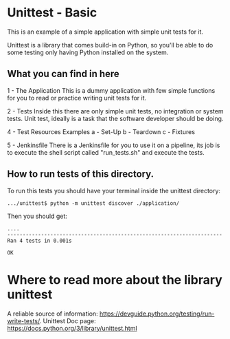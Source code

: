 # Unittest - Basic

This is an example of a simple application with simple unit tests for it.

Unittest is a library that comes build-in on Python, so you'll be able to do
some testing only having Python installed on the system. 

## What you can find in here
 1 - The Application
 This is a dummy application with few simple functions for you to read or practice 
 writing unit tests for it.

 2 - Tests
 Inside this there are only simple unit tests, no integration or system tests.
 Unit test, ideally is a task that the software developer should be doing. 

 4 - Test Resources Examples
    a - Set-Up
    b - Teardown
    c - Fixtures

 5 - Jenkinsfile
 There is a Jenkinsfile for you to use it on a pipeline, its job is to execute the
 shell script called "run_tests.sh" and execute the tests.


## How to run tests of this directory.

To run this tests you should have your terminal inside the unittest directory:

```
.../unittest$ python -m unittest discover ./application/
```

Then you should get:
```
....
----------------------------------------------------------------------
Ran 4 tests in 0.001s

OK
```

# Where to read more about the library unittest

A reliable source of information: https://devguide.python.org/testing/run-write-tests/.
Unittest Doc page: https://docs.python.org/3/library/unittest.html